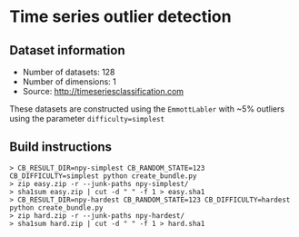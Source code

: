 # Time series outlier detection

## Dataset information

- Number of datasets: 128
- Number of dimensions: 1
- Source: http://timeseriesclassification.com

These datasets are constructed using the `EmmottLabler` with ~5% outliers using
the parameter ``difficulty=simplest``

## Build instructions

    > CB_RESULT_DIR=npy-simplest CB_RANDOM_STATE=123 CB_DIFFICULTY=simplest python create_bundle.py
    > zip easy.zip -r --junk-paths npy-simplest/
    > sha1sum easy.zip | cut -d " " -f 1 > easy.sha1
    > CB_RESULT_DIR=npy-hardest CB_RANDOM_STATE=123 CB_DIFFICULTY=hardest python create_bundle.py
    > zip hard.zip -r --junk-paths npy-hardest/
    > sha1sum hard.zip | cut -d " " -f 1 > hard.sha1


